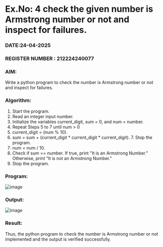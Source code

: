 # Ex.No: 4 check the given number is Armstrong number or not and inspect for failures.
### DATE:24-04-2025                                                                            
### REGISTER NUMBER : 212224240077
### AIM: 
Write a python program to check the number is Armstrong number or not and inspect for failures.

### Algorithm:
1.  Start the program.
2.	Read an integer input number.
3.	Initialize the variables current_digit, sum = 0, and num = number.
4.	Repeat Steps 5 to 7 until num > 0
5.	current_digit = (num % 10).
6.	sum = sum + (current_digit * current_digit * current_digit). 7. Stop the program.
7.	num = num / 10.
8.	Check if sum == number. If true, print "It is an Armstrong Number." Otherwise, print "It is not an Armstrong Number."
9.	Stop the program.

### Program:
![image](https://github.com/user-attachments/assets/6476b17a-d5f0-4502-abc7-598efd88d47c)













### Output:
![image](https://github.com/user-attachments/assets/835a1c9a-edd1-4f27-a795-47be1b4507bb)






### Result:
Thus, the python program to check the number is Armstrong number or not implemented and the output is verified successfully.


